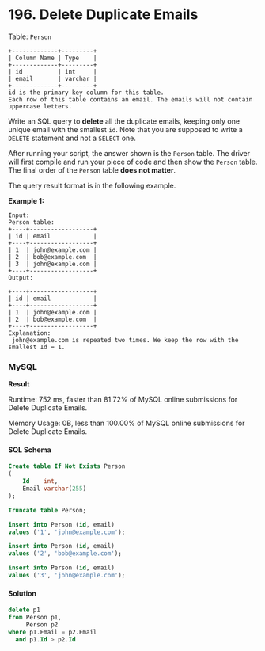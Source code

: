 # 196. Delete Duplicate Emails

Table: `Person`

```
+-------------+---------+
| Column Name | Type    |
+-------------+---------+
| id          | int     |
| email       | varchar |
+-------------+---------+
id is the primary key column for this table.
Each row of this table contains an email. The emails will not contain uppercase letters.
```

Write an SQL query to **delete** all the duplicate emails, keeping only one unique email with the smallest `id`. Note that you are supposed to write a `DELETE` statement and not a `SELECT` one.

After running your script, the answer shown is the `Person` table. The driver will first compile and run your piece of code and then show the `Person` table. The final order of the `Person` table **does not matter**.

The query result format is in the following example.

**Example 1:**

```
Input: 
Person table:
+----+------------------+
| id | email            |
+----+------------------+
| 1  | john@example.com |
| 2  | bob@example.com  |
| 3  | john@example.com |
+----+------------------+
Output:
 
+----+------------------+
| id | email            |
+----+------------------+
| 1  | john@example.com |
| 2  | bob@example.com  |
+----+------------------+
Explanation:
 john@example.com is repeated two times. We keep the row with the smallest Id = 1.
```

### MySQL <a href="#javascript" id="javascript"></a>

**Result**

Runtime: 752 ms, faster than 81.72% of MySQL online submissions for Delete Duplicate Emails.

Memory Usage: 0B, less than 100.00% of MySQL online submissions for Delete Duplicate Emails.

#### SQL Schema

```sql
Create table If Not Exists Person
(
    Id    int,
    Email varchar(255)
);

Truncate table Person;

insert into Person (id, email)
values ('1', 'john@example.com');

insert into Person (id, email)
values ('2', 'bob@example.com');

insert into Person (id, email)
values ('3', 'john@example.com');
```

#### Solution <a href="#javascript" id="javascript"></a>

```sql
delete p1
from Person p1,
     Person p2
where p1.Email = p2.Email
  and p1.Id > p2.Id
```

